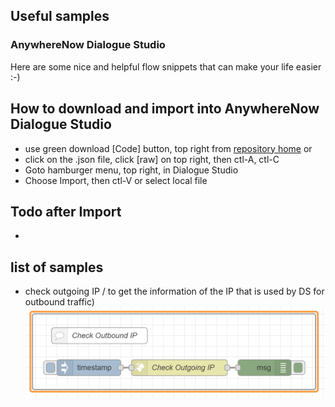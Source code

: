 ## Useful samples
### AnywhereNow Dialogue Studio

Here are some nice and helpful flow snippets that can make your life easier :-)

## How to download and import into AnywhereNow Dialogue Studio
- use green download [Code] button, top right from [repository home](https://github.com/Anywhere365/DialogueStudioFlows) or
- click on the .json file, click [raw] on top right, then ctl-A, ctl-C
- Goto hamburger menu, top right, in Dialogue Studio
- Choose Import, then ctl-V or select local file

## Todo after Import
- 

## list of samples
- check outgoing IP / to get the information of the IP that is used by DS for outbound traffic)
![Check outbound IP flow](https://github.com/Anywhere365/DialogueStudioFlows/blob/master/UsefulSamples/resources/a365-ds-checkoutboundip.png)

